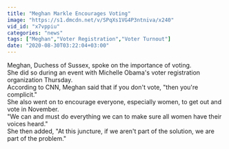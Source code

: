 ```yaml
---
title: "Meghan Markle Encourages Voting"
image: "https://s1.dmcdn.net/v/SPqXs1VG4P3ntniva/x240"
vid_id: "x7vppiu"
categories: "news"
tags: ["Meghan","Voter Registration","Voter Turnout"]
date: "2020-08-30T03:22:04+03:00"
---
```

Meghan, Duchess of Sussex, spoke on the importance of voting.  <br>She did so during an event with Michelle Obama's voter registration organization Thursday.  <br>According to CNN, Meghan said that if you don't vote, &quot;then you're complicit.&quot;  <br>She also went on to encourage everyone, especially women, to get out and vote in November.  <br>&quot;We can and must do everything we can to make sure all women have their voices heard.&quot;  <br>She then added, &quot;At this juncture, if we aren't part of the solution, we are part of the problem.&quot;
